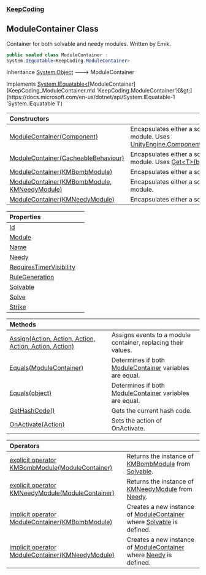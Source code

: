 ### [KeepCoding](KeepCoding.md 'KeepCoding')
## ModuleContainer Class
Container for both solvable and needy modules. Written by Emik.  
```csharp
public sealed class ModuleContainer :
System.IEquatable<KeepCoding.ModuleContainer>
```

Inheritance [System.Object](https://docs.microsoft.com/en-us/dotnet/api/System.Object 'System.Object') &#129106; ModuleContainer  

Implements [System.IEquatable&lt;](https://docs.microsoft.com/en-us/dotnet/api/System.IEquatable-1 'System.IEquatable`1')[ModuleContainer](KeepCoding_ModuleContainer.md 'KeepCoding.ModuleContainer')[&gt;](https://docs.microsoft.com/en-us/dotnet/api/System.IEquatable-1 'System.IEquatable`1')  

| Constructors | |
| :--- | :--- |
| [ModuleContainer(Component)](KeepCoding_ModuleContainer_ModuleContainer(Component).md 'KeepCoding.ModuleContainer.ModuleContainer(Component)') | Encapsulates either a solvable or needy module. Uses [UnityEngine.Component.GetComponent&lt;&gt;](https://docs.microsoft.com/en-us/dotnet/api/UnityEngine.Component.GetComponent--1 'UnityEngine.Component.GetComponent``1').<br/> |
| [ModuleContainer(CacheableBehaviour)](KeepCoding_ModuleContainer_ModuleContainer(KeepCoding_CacheableBehaviour).md 'KeepCoding.ModuleContainer.ModuleContainer(KeepCoding.CacheableBehaviour)') | Encapsulates either a solvable or needy module. Uses [Get&lt;T&gt;(bool)](KeepCoding_CacheableBehaviour_Get_T_(bool).md 'KeepCoding.CacheableBehaviour.Get&lt;T&gt;(bool)').<br/> |
| [ModuleContainer(KMBombModule)](KeepCoding_ModuleContainer_ModuleContainer(KMBombModule).md 'KeepCoding.ModuleContainer.ModuleContainer(KMBombModule)') | Encapsulates either a solvable module.<br/> |
| [ModuleContainer(KMBombModule, KMNeedyModule)](KeepCoding_ModuleContainer_ModuleContainer(KMBombModule_KMNeedyModule).md 'KeepCoding.ModuleContainer.ModuleContainer(KMBombModule, KMNeedyModule)') | Encapsulates either a solvable or needy module.<br/> |
| [ModuleContainer(KMNeedyModule)](KeepCoding_ModuleContainer_ModuleContainer(KMNeedyModule).md 'KeepCoding.ModuleContainer.ModuleContainer(KMNeedyModule)') | Encapsulates either a solvable module.<br/> |

| Properties | |
| :--- | :--- |
| [Id](KeepCoding_ModuleContainer_Id.md 'KeepCoding.ModuleContainer.Id') |  |
| [Module](KeepCoding_ModuleContainer_Module.md 'KeepCoding.ModuleContainer.Module') |  |
| [Name](KeepCoding_ModuleContainer_Name.md 'KeepCoding.ModuleContainer.Name') |  |
| [Needy](KeepCoding_ModuleContainer_Needy.md 'KeepCoding.ModuleContainer.Needy') |  |
| [RequiresTimerVisibility](KeepCoding_ModuleContainer_RequiresTimerVisibility.md 'KeepCoding.ModuleContainer.RequiresTimerVisibility') |  |
| [RuleGeneration](KeepCoding_ModuleContainer_RuleGeneration.md 'KeepCoding.ModuleContainer.RuleGeneration') |  |
| [Solvable](KeepCoding_ModuleContainer_Solvable.md 'KeepCoding.ModuleContainer.Solvable') |  |
| [Solve](KeepCoding_ModuleContainer_Solve.md 'KeepCoding.ModuleContainer.Solve') |  |
| [Strike](KeepCoding_ModuleContainer_Strike.md 'KeepCoding.ModuleContainer.Strike') |  |

| Methods | |
| :--- | :--- |
| [Assign(Action, Action, Action, Action, Action, Action)](KeepCoding_ModuleContainer_Assign(System_Action_System_Action_System_Action_System_Action_System_Action_System_Action).md 'KeepCoding.ModuleContainer.Assign(System.Action, System.Action, System.Action, System.Action, System.Action, System.Action)') | Assigns events to a module container, replacing their values.<br/> |
| [Equals(ModuleContainer)](KeepCoding_ModuleContainer_Equals(KeepCoding_ModuleContainer).md 'KeepCoding.ModuleContainer.Equals(KeepCoding.ModuleContainer)') | Determines if both [ModuleContainer](KeepCoding_ModuleContainer.md 'KeepCoding.ModuleContainer') variables are equal.<br/> |
| [Equals(object)](KeepCoding_ModuleContainer_Equals(object).md 'KeepCoding.ModuleContainer.Equals(object)') | Determines if both [ModuleContainer](KeepCoding_ModuleContainer.md 'KeepCoding.ModuleContainer') variables are equal.<br/> |
| [GetHashCode()](KeepCoding_ModuleContainer_GetHashCode().md 'KeepCoding.ModuleContainer.GetHashCode()') | Gets the current hash code.<br/> |
| [OnActivate(Action)](KeepCoding_ModuleContainer_OnActivate(System_Action).md 'KeepCoding.ModuleContainer.OnActivate(System.Action)') | Sets the action of OnActivate.<br/> |

| Operators | |
| :--- | :--- |
| [explicit operator KMBombModule(ModuleContainer)](KeepCoding_ModuleContainer_op_ExplicitKMBombModule(KeepCoding_ModuleContainer).md 'KeepCoding.ModuleContainer.op_Explicit KMBombModule(KeepCoding.ModuleContainer)') | Returns the instance of [KMBombModule](https://docs.microsoft.com/en-us/dotnet/api/KMBombModule 'KMBombModule') from [Solvable](KeepCoding_ModuleContainer_Solvable.md 'KeepCoding.ModuleContainer.Solvable').<br/> |
| [explicit operator KMNeedyModule(ModuleContainer)](KeepCoding_ModuleContainer_op_ExplicitKMNeedyModule(KeepCoding_ModuleContainer).md 'KeepCoding.ModuleContainer.op_Explicit KMNeedyModule(KeepCoding.ModuleContainer)') | Returns the instance of [KMNeedyModule](https://docs.microsoft.com/en-us/dotnet/api/KMNeedyModule 'KMNeedyModule') from [Needy](KeepCoding_ModuleContainer_Needy.md 'KeepCoding.ModuleContainer.Needy').<br/> |
| [implicit operator ModuleContainer(KMBombModule)](KeepCoding_ModuleContainer_op_ImplicitKeepCoding_ModuleContainer(KMBombModule).md 'KeepCoding.ModuleContainer.op_Implicit KeepCoding.ModuleContainer(KMBombModule)') | Creates a new instance of [ModuleContainer](KeepCoding_ModuleContainer.md 'KeepCoding.ModuleContainer') where [Solvable](KeepCoding_ModuleContainer_Solvable.md 'KeepCoding.ModuleContainer.Solvable') is defined.<br/> |
| [implicit operator ModuleContainer(KMNeedyModule)](KeepCoding_ModuleContainer_op_ImplicitKeepCoding_ModuleContainer(KMNeedyModule).md 'KeepCoding.ModuleContainer.op_Implicit KeepCoding.ModuleContainer(KMNeedyModule)') | Creates a new instance of [ModuleContainer](KeepCoding_ModuleContainer.md 'KeepCoding.ModuleContainer') where [Needy](KeepCoding_ModuleContainer_Needy.md 'KeepCoding.ModuleContainer.Needy') is defined.<br/> |
